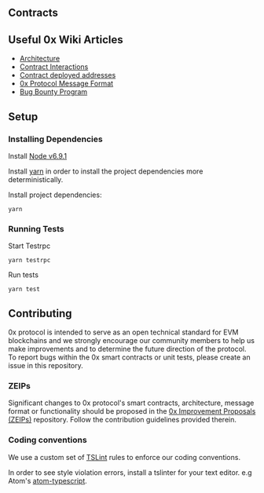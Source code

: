 Contracts
-----

## Useful 0x Wiki Articles

* [Architecture](https://0xproject.com/wiki#Architecture)
* [Contract Interactions](https://0xproject.com/wiki#Contract-Interactions)
* [Contract deployed addresses](https://0xproject.com/wiki#Deployed-Addresses)
* [0x Protocol Message Format](https://0xproject.com/wiki#Message-Format)
* [Bug Bounty Program](https://0xproject.com/wiki#Bug-Bounty)

## Setup

### Installing Dependencies

Install [Node v6.9.1](https://nodejs.org/en/download/releases/)

Install [yarn](https://yarnpkg.com/lang/en/docs/install/) in order to install the project dependencies more deterministically.

Install project dependencies:

```
yarn
```

### Running Tests

Start Testrpc

```
yarn testrpc
```

Run tests

```
yarn test
```

## Contributing

0x protocol is intended to serve as an open technical standard for EVM blockchains and we strongly encourage our community members to help us make improvements and to determine the future direction of the protocol. To report bugs within the 0x smart contracts or unit tests, please create an issue in this repository.

### ZEIPs
Significant changes to 0x protocol's smart contracts, architecture, message format or functionality should be proposed in the [0x Improvement Proposals (ZEIPs)](https://github.com/0xProject/ZEIPs) repository. Follow the contribution guidelines provided therein.

### Coding conventions

We use a custom set of [TSLint](https://palantir.github.io/tslint/) rules to enforce our coding conventions.

In order to see style violation errors, install a tslinter for your text editor. e.g Atom's [atom-typescript](https://atom.io/packages/atom-typescript).
